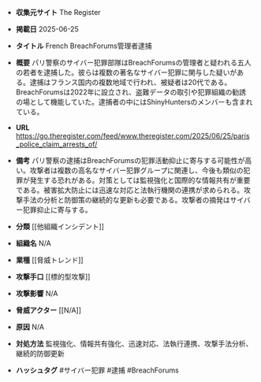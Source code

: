 - **収集元サイト**
The Register

- **掲載日**
2025-06-25

- **タイトル**
French BreachForums管理者逮捕

- **概要**
パリ警察のサイバー犯罪部隊はBreachForumsの管理者と疑われる五人の若者を逮捕した。彼らは複数の著名なサイバー犯罪に関与した疑いがある。逮捕はフランス国内の複数地域で行われ、被疑者は20代である。BreachForumsは2022年に設立され、盗難データの取引や犯罪組織の勧誘の場として機能していた。逮捕者の中にはShinyHuntersのメンバーも含まれている。

- **URL**
https://go.theregister.com/feed/www.theregister.com/2025/06/25/paris_police_claim_arrests_of/

- **備考**
パリ警察の逮捕はBreachForumsの犯罪活動抑止に寄与する可能性が高い。攻撃者は複数の高名なサイバー犯罪グループに関連し、今後も類似の犯罪が発生する恐れがある。対策としては監視強化と国際的な情報共有が重要である。被害拡大防止には迅速な対応と法執行機関の連携が求められる。攻撃手法の分析と防御策の継続的な更新も必要である。攻撃者の摘発はサイバー犯罪抑止に寄与する。

- **分類**
[[他組織インシデント]]

- **組織名**
N/A

- **業種**
[[脅威トレンド]]

- **攻撃手口**
[[標的型攻撃]]

- **攻撃影響**
N/A

- **脅威アクター**
[[N/A]]

- **原因**
N/A

- **対処方法**
監視強化、情報共有強化、迅速対応、法執行連携、攻撃手法分析、継続的防御更新

- **ハッシュタグ**
#サイバー犯罪 #逮捕 #BreachForums
